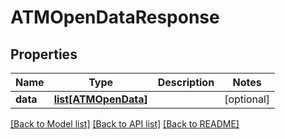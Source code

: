 # ATMOpenDataResponse

## Properties
Name | Type | Description | Notes
------------ | ------------- | ------------- | -------------
**data** | [**list[ATMOpenData]**](ATMOpenData.md) |  | [optional] 

[[Back to Model list]](../README.md#documentation-for-models) [[Back to API list]](../README.md#documentation-for-api-endpoints) [[Back to README]](../README.md)


